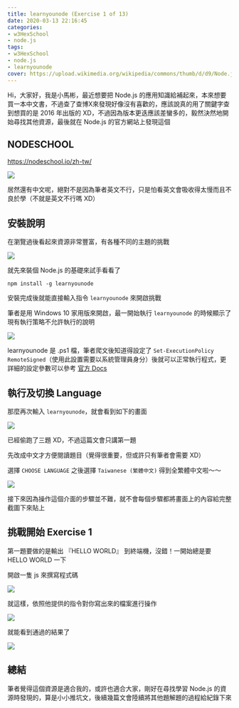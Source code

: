 ```yaml
---
title: learnyounode (Exercise 1 of 13)
date: 2020-03-13 22:16:45
categories:
- w3HexSchool
- node.js
tags:
- w3HexSchool
- node.js
- learnyounode
cover: https://upload.wikimedia.org/wikipedia/commons/thumb/d/d9/Node.js_logo.svg/590px-Node.js_logo.svg.png
---
```


Hi，大家好，我是小馬彬，最近想要把 Node.js 的應用知識給補起來，本來想要買一本中文書，不過查了查博X來發現好像沒有喜歡的，應該說真的用了關鍵字查到想買的是 2016 年出版的 XD，不過因為版本更迭應該差蠻多的，毅然決然地開始尋找其他資源，最後就在 Node.js 的官方網站上發現這個

## NODESCHOOL

https://nodeschool.io/zh-tw/

![](https://i.imgur.com/9rDGOSy.png)

居然還有中文呢，絕對不是因為筆者英文不行，只是怕看英文會吸收得太慢而且不良於學（不就是英文不行嗎 XD）

## 安裝說明

在瀏覽過後看起來資源非常豐富，有各種不同的主題的挑戰

![](https://i.imgur.com/knqX4gN.png)

就先來裝個 Node.js 的基礎來試手看看了

`npm install -g learnyounode`

安裝完成後就能直接輸入指令 `learnyounode` 來開啟挑戰

筆者是用 Windows 10 家用版來開啟，最一開始執行 `learnyounode` 的時候顯示了現有執行策略不允許執行的說明

![](https://i.imgur.com/aklw3pr.png)


learnyounode 是 .ps1 檔，筆者爬文後知道得設定了 `Set-ExecutionPolicy RemoteSigned`（使用此設置需要以系統管理員身分）後就可以正常執行程式，更詳細的設定參數可以參考 [官方 Docs](https://docs.microsoft.com/en-us/powershell/module/microsoft.powershell.security/set-executionpolicy?view=powershell-7)

## 執行及切換 Language

那麼再次輸入 `learnyounode`，就會看到如下的畫面

![](https://i.imgur.com/TYShS3W.png)

已經偷跑了三題 XD，不過這篇文會只講第一題

先改成中文才方便閱讀題目（覺得很重要，但或許只有筆者會需要 XD）

選擇 `CHOOSE LANGUAGE` 之後選擇 `Taiwanese (繁體中文)` 得到全繁體中文啦～～

![](https://i.imgur.com/GRisEzb.png)

接下來因為操作這個介面的步驟並不難，就不會每個步驟都將畫面上的內容給完整截圖下來貼上

## 挑戰開始 Exercise 1

第一題要做的是輸出 『HELLO WORLD』 到終端機，沒錯！一開始總是要 HELLO WORLD 一下

開啟一隻 js 來撰寫程式碼

![](https://i.imgur.com/OvHsb2C.png)

就這樣，依照他提供的指令對你寫出來的檔案進行操作

![](https://i.imgur.com/LgxvKtG.png)

就能看到通過的結果了

![](https://i.imgur.com/0IzgFV5.png)

## 總結

筆者覺得這個資源是適合我的，或許也適合大家，剛好在尋找學習 Node.js 的資源時發現的，算是小小推坑文，後續幾篇文會陸續將其他題解題的過程給紀錄下來
